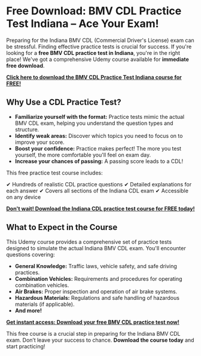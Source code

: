 # Free Download: BMV CDL Practice Test Indiana – Ace Your Exam!

Preparing for the Indiana BMV CDL (Commercial Driver's License) exam can be stressful. Finding effective practice tests is crucial for success. If you're looking for a **free BMV CDL practice test in Indiana**, you're in the right place! We've got a comprehensive Udemy course available for **immediate free download**.

[**Click here to download the BMV CDL Practice Test Indiana course for FREE!**](https://udemywork.com/bmv-cdl-practice-test-indiana)

## Why Use a CDL Practice Test?

*   **Familiarize yourself with the format:** Practice tests mimic the actual BMV CDL exam, helping you understand the question types and structure.
*   **Identify weak areas:** Discover which topics you need to focus on to improve your score.
*   **Boost your confidence:** Practice makes perfect! The more you test yourself, the more comfortable you'll feel on exam day.
*   **Increase your chances of passing:** A passing score leads to a CDL!

This free practice test course includes:

✔ Hundreds of realistic CDL practice questions
✔ Detailed explanations for each answer
✔ Covers all sections of the Indiana CDL exam
✔ Accessible on any device

[**Don't wait! Download the Indiana CDL practice test course for FREE today!**](https://udemywork.com/bmv-cdl-practice-test-indiana)

## What to Expect in the Course

This Udemy course provides a comprehensive set of practice tests designed to simulate the actual Indiana BMV CDL exam. You'll encounter questions covering:

*   **General Knowledge:** Traffic laws, vehicle safety, and safe driving practices.
*   **Combination Vehicles:** Requirements and procedures for operating combination vehicles.
*   **Air Brakes:** Proper inspection and operation of air brake systems.
*   **Hazardous Materials:** Regulations and safe handling of hazardous materials (if applicable).
*   **And more!**

[**Get instant access: Download your free BMV CDL practice test now!**](https://udemywork.com/bmv-cdl-practice-test-indiana)

This free course is a crucial step in preparing for the Indiana BMV CDL exam. Don’t leave your success to chance. **Download the course today** and start practicing!
